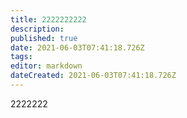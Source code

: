 ```yaml
---
title: 2222222222
description: 
published: true
date: 2021-06-03T07:41:18.726Z
tags: 
editor: markdown
dateCreated: 2021-06-03T07:41:18.726Z
---
```


2222222
